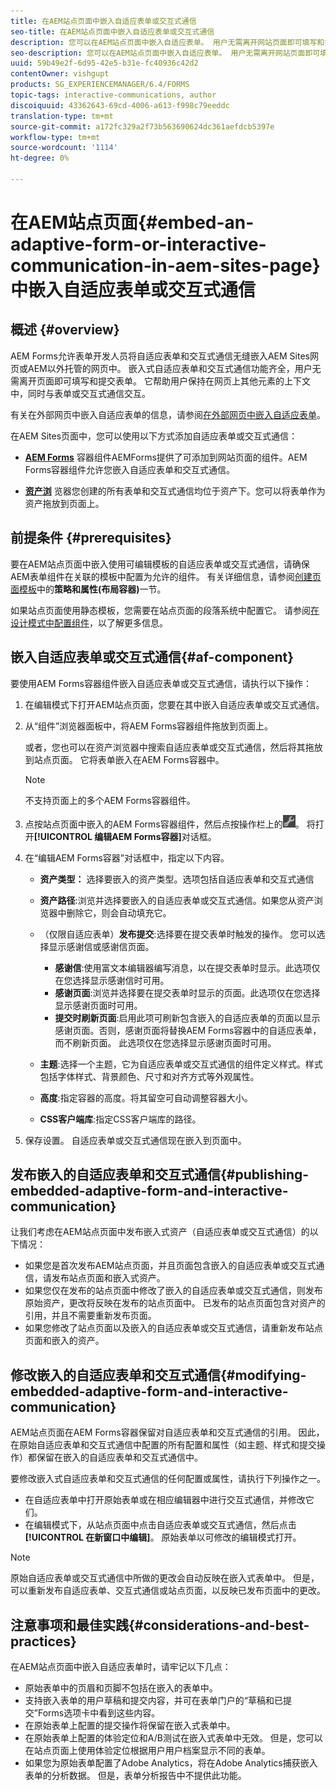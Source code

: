 ```yaml
---
title: 在AEM站点页面中嵌入自适应表单或交互式通信
seo-title: 在AEM站点页面中嵌入自适应表单或交互式通信
description: 您可以在AEM站点页面中嵌入自适应表单。 用户无需离开网站页面即可填写和提交表单。
seo-description: 您可以在AEM站点页面中嵌入自适应表单。 用户无需离开网站页面即可填写和提交表单。
uuid: 59b49e2f-6d95-42e5-b31e-fc40936c42d2
contentOwner: vishgupt
products: SG_EXPERIENCEMANAGER/6.4/FORMS
topic-tags: interactive-communications, author
discoiquuid: 43362643-69cd-4006-a613-f998c79eeddc
translation-type: tm+mt
source-git-commit: a172fc329a2f73b563690624dc361aefdcb5397e
workflow-type: tm+mt
source-wordcount: '1114'
ht-degree: 0%

---
```



# 在AEM站点页面{#embed-an-adaptive-form-or-interactive-communication-in-aem-sites-page}中嵌入自适应表单或交互式通信

## 概述 {#overview}

AEM Forms允许表单开发人员将自适应表单和交互式通信无缝嵌入AEM Sites网页或AEM以外托管的网页中。 嵌入式自适应表单和交互式通信功能齐全，用户无需离开页面即可填写和提交表单。 它帮助用户保持在网页上其他元素的上下文中，同时与表单或交互式通信交互。

有关在外部网页中嵌入自适应表单的信息，请参阅[在外部网页中嵌入自适应表单](/help/forms/using/embed-adaptive-form-external-web-page.md)。

在AEM Sites页面中，您可以使用以下方式添加自适应表单或交互式通信：

* **[AEM Forms](/help/forms/using/embed-adaptive-form-aem-sites.md#af-component)**
容器组件AEMForms提供了可添加到网站页面的组件。AEM Forms容器组件允许您嵌入自适应表单和交互式通信。

* **[资产浏](/help/forms/using/embed-adaptive-form-aem-sites.md#asset-browser)**
览器您创建的所有表单和交互式通信均位于资产下。您可以将表单作为资产拖放到页面上。

## 前提条件 {#prerequisites}

要在AEM站点页面中嵌入使用可编辑模板的自适应表单或交互式通信，请确保AEM表单组件在关联的模板中配置为允许的组件。 有关详细信息，请参阅[创建页面模板](/help/sites-authoring/templates.md)中的&#x200B;**策略和属性(布局容器)**&#x200B;一节。

如果站点页面使用静态模板，您需要在站点页面的段落系统中配置它。 请参阅[在设计模式中配置组件](/help/sites-authoring/default-components-designmode.md)，以了解更多信息。

## 嵌入自适应表单或交互式通信{#af-component}

要使用AEM Forms容器组件嵌入自适应表单或交互式通信，请执行以下操作：

1. 在编辑模式下打开AEM站点页面，您要在其中嵌入自适应表单或交互式通信。
1. 从“组件”浏览器面板中，将AEM Forms容器组件拖放到页面上。

   或者，您也可以在资产浏览器中搜索自适应表单或交互式通信，然后将其拖放到站点页面。 它将表单嵌入在AEM Forms容器中。

   >[!NOTE]
   >
   >不支持页面上的多个AEM Forms容器组件。

1. 点按站点页面中嵌入的AEM Forms容器组件，然后点按操作栏上的![settings_icon](assets/settings_icon.png)。 将打开&#x200B;**[!UICONTROL 编辑AEM Forms容器]**&#x200B;对话框。
1. 在“编辑AEM Forms容器”对话框中，指定以下内容。

   * **资产类型：** 选择要嵌入的资产类型。选项包括自适应表单和交互式通信
   * **资产路径**:浏览并选择要嵌入的自适应表单或交互式通信。如果您从资产浏览器中删除它，则会自动填充它。
   * （仅限自适应表单）**发布提交**:选择要在提交表单时触发的操作。 您可以选择显示感谢信或感谢信页面。

      * **感谢信**:使用富文本编辑器编写消息，以在提交表单时显示。此选项仅在您选择显示感谢信时可用。
      * **感谢页面**:浏览并选择要在提交表单时显示的页面。此选项仅在您选择显示感谢页面时可用。
      * **提交时刷新页面**:启用此项可刷新包含嵌入的自适应表单的页面以显示感谢页面。否则，感谢页面将替换AEM Forms容器中的自适应表单，而不刷新页面。 此选项仅在您选择显示感谢页面时可用。
   * **主题**:选择一个主题，它为自适应表单或交互式通信的组件定义样式。样式包括字体样式、背景颜色、尺寸和对齐方式等外观属性。
   * **高度**:指定容器的高度。将其留空可自动调整容器大小。
   * **CSS客户端库**:指定CSS客户端库的路径。


1. 保存设置。 自适应表单或交互式通信现在嵌入到页面中。

## 发布嵌入的自适应表单和交互式通信{#publishing-embedded-adaptive-form-and-interactive-communication}

让我们考虑在AEM站点页面中发布嵌入式资产（自适应表单或交互式通信）的以下情况：

* 如果您是首次发布AEM站点页面，并且页面包含嵌入的自适应表单或交互式通信，请发布站点页面和嵌入式资产。
* 如果您仅在发布的站点页面中修改了嵌入的自适应表单或交互式通信，则发布原始资产，更改将反映在发布的站点页面中。 已发布的站点页面包含对资产的引用，并且不需要重新发布页面。
* 如果您修改了站点页面以及嵌入的自适应表单或交互式通信，请重新发布站点页面和嵌入的资产。

## 修改嵌入的自适应表单和交互式通信{#modifying-embedded-adaptive-form-and-interactive-communication}

AEM站点页面在AEM Forms容器保留对自适应表单和交互式通信的引用。 因此，在原始自适应表单和交互式通信中配置的所有配置和属性（如主题、样式和提交操作）都保留在嵌入的自适应表单和交互式通信中。

要修改嵌入式自适应表单和交互式通信的任何配置或属性，请执行下列操作之一。

* 在自适应表单中打开原始表单或在相应编辑器中进行交互式通信，并修改它们。
* 在编辑模式下，从站点页面中点击自适应表单或交互式通信，然后点击&#x200B;**[!UICONTROL 在新窗口中编辑]**。 原始表单以可修改的编辑模式打开。

>[!NOTE]
>
>原始自适应表单或交互式通信中所做的更改会自动反映在嵌入式表单中。 但是，可以重新发布自适应表单、交互式通信或站点页面，以反映已发布页面中的更改。

## 注意事项和最佳实践{#considerations-and-best-practices}

在AEM站点页面中嵌入自适应表单时，请牢记以下几点：

* 原始表单中的页眉和页脚不包括在嵌入的表单中。
* 支持嵌入表单的用户草稿和提交内容，并可在表单门户的“草稿和已提交”Forms选项卡中看到这些内容。
* 在原始表单上配置的提交操作将保留在嵌入式表单中。
* 在原始表单上配置的体验定位和A/B测试在嵌入式表单中无效。 但是，您可以在站点页面上使用体验定位根据用户用户档案显示不同的表单。
* 如果您为原始表单配置了Adobe Analytics，将在Adobe Analytics捕获嵌入表单的分析数据。 但是，表单分析报告中不提供此功能。


